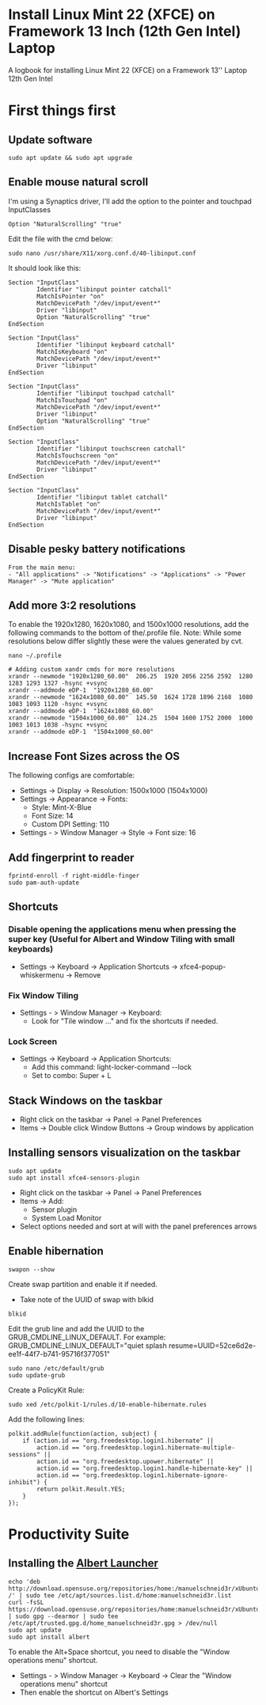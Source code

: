 # Install Linux Mint 22 (XFCE) on Framework 13 Inch (12th Gen Intel) Laptop
A logbook for installing Linux Mint 22 (XFCE) on a Framework 13'' Laptop 12th Gen Intel

# First things first
## Update software
```console
sudo apt update && sudo apt upgrade
```

## Enable mouse natural scroll
I'm using a Synaptics driver, I'll add the option to the pointer and touchpad InputClasses
```text
Option "NaturalScrolling" "true"
```

Edit the file with the cmd below:
```console
sudo nano /usr/share/X11/xorg.conf.d/40-libinput.conf
```

It should look like this:
```text
Section "InputClass"
        Identifier "libinput pointer catchall"
        MatchIsPointer "on"
        MatchDevicePath "/dev/input/event*"
        Driver "libinput"
        Option "NaturalScrolling" "true"
EndSection

Section "InputClass"
        Identifier "libinput keyboard catchall"
        MatchIsKeyboard "on"
        MatchDevicePath "/dev/input/event*"
        Driver "libinput"
EndSection

Section "InputClass"
        Identifier "libinput touchpad catchall"
        MatchIsTouchpad "on"
        MatchDevicePath "/dev/input/event*"
        Driver "libinput"
        Option "NaturalScrolling" "true"
EndSection

Section "InputClass"
        Identifier "libinput touchscreen catchall"
        MatchIsTouchscreen "on"
        MatchDevicePath "/dev/input/event*"
        Driver "libinput"
EndSection

Section "InputClass"
        Identifier "libinput tablet catchall"
        MatchIsTablet "on"
        MatchDevicePath "/dev/input/event*"
        Driver "libinput"
EndSection
```

## Disable pesky battery notifications
```text
From the main menu:
- "All applications" -> "Notifications" -> "Applications" -> "Power Manager" -> "Mute application"
```

## Add more 3:2 resolutions
To enable the 1920x1280, 1620x1080, and 1500x1000 resolutions, add the following commands to the bottom of the/.profile file.
Note: While some resolutions below differ slightly these were the values generated by cvt. 
```console
nano ~/.profile
```

```text
# Adding custom xandr cmds for more resolutions
xrandr --newmode "1920x1280_60.00"  206.25  1920 2056 2256 2592  1280 1283 1293 1327 -hsync +vsync
xrandr --addmode eDP-1  "1920x1280_60.00"
xrandr --newmode "1624x1080_60.00"  145.50  1624 1728 1896 2168  1080 1083 1093 1120 -hsync +vsync
xrandr --addmode eDP-1  "1624x1080_60.00"
xrandr --newmode "1504x1000_60.00"  124.25  1504 1600 1752 2000  1000 1003 1013 1038 -hsync +vsync
xrandr --addmode eDP-1  "1504x1000_60.00"
```

## Increase Font Sizes across the OS
The following configs are comfortable:
- Settings -> Display -> Resolution: 1500x1000 (1504x1000)
- Settings -> Appearance -> Fonts:
  - Style: Mint-X-Blue
  - Font Size: 14
  - Custom DPI Setting: 110
- Settings - > Window Manager -> Style -> Font size: 16

## Add fingerprint to reader
```command
fprintd-enroll -f right-middle-finger
sudo pam-auth-update
```

## Shortcuts
### Disable opening the applications menu when pressing the super key (Useful for Albert and Window Tiling with small keyboards)
- Settings -> Keyboard -> Application Shortcuts -> xfce4-popup-whiskermenu -> Remove

### Fix Window Tiling
- Settings - > Window Manager -> Keyboard:
  - Look for "Tile window ..." and fix the shortcuts if needed.

### Lock Screen
- Settings -> Keyboard -> Application Shortcuts:
  - Add this command: light-locker-command --lock
  - Set to combo: Super + L

## Stack Windows on the taskbar
- Right click on the taskbar -> Panel -> Panel Preferences
- Items -> Double click Window Buttons -> Group windows by application

## Installing sensors visualization on the taskbar
```console
sudo apt update
sudo apt install xfce4-sensors-plugin
```

- Right click on the taskbar -> Panel -> Panel Preferences
- Items -> Add:
  - Sensor plugin
  - System Load Monitor
- Select options needed and sort at will with the panel preferences arrows 

## Enable hibernation
```console
swapon --show
```
Create swap partition and enable it if needed.

- Take note of the UUID of swap with blkid
```console
blkid
```

Edit the grub line and add the UUID to the GRUB_CMDLINE_LINUX_DEFAULT. For example:
GRUB_CMDLINE_LINUX_DEFAULT="quiet splash resume=UUID=52ce6d2e-ee1f-44f7-b741-95716f377051"

```console
sudo nano /etc/default/grub
sudo update-grub
```

Create a PolicyKit Rule:
```console
sudo xed /etc/polkit-1/rules.d/10-enable-hibernate.rules
```

Add the following lines:
```text
polkit.addRule(function(action, subject) {
    if (action.id == "org.freedesktop.login1.hibernate" ||
        action.id == "org.freedesktop.login1.hibernate-multiple-sessions" ||
        action.id == "org.freedesktop.upower.hibernate" ||
        action.id == "org.freedesktop.login1.handle-hibernate-key" ||
        action.id == "org.freedesktop.login1.hibernate-ignore-inhibit") {
        return polkit.Result.YES;
    }
});
```

# Productivity Suite
## Installing the [Albert Launcher](https://albertlauncher.github.io/)
```console
echo 'deb http://download.opensuse.org/repositories/home:/manuelschneid3r/xUbuntu_24.04/ /' | sudo tee /etc/apt/sources.list.d/home:manuelschneid3r.list
curl -fsSL https://download.opensuse.org/repositories/home:manuelschneid3r/xUbuntu_24.04/Release.key | sudo gpg --dearmor | sudo tee /etc/apt/trusted.gpg.d/home_manuelschneid3r.gpg > /dev/null
sudo apt update
sudo apt install albert
```

To enable the Alt+Space shortcut, you need to disable the "Window operations menu" shortcut.
- Settings - > Window Manager -> Keyboard -> Clear the "Window operations menu" shortcut
- Then enable the shortcut on Albert's Settings
  
